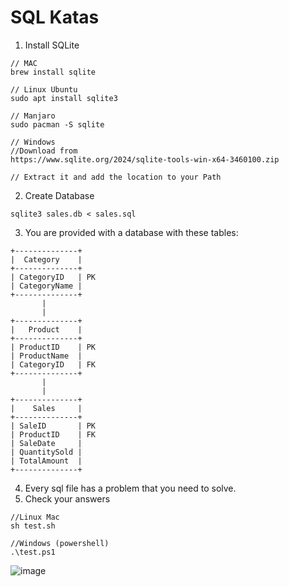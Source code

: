 # SQL Katas

1. Install SQLite
```
// MAC
brew install sqlite

// Linux Ubuntu
sudo apt install sqlite3

// Manjaro
sudo pacman -S sqlite

// Windows
//Download from 
https://www.sqlite.org/2024/sqlite-tools-win-x64-3460100.zip

// Extract it and add the location to your Path
```

2. Create Database
```
sqlite3 sales.db < sales.sql
```

3. You are provided with a database with these tables:

```
+--------------+
|  Category    |
+--------------+
| CategoryID   | PK
| CategoryName |
+--------------+
       |
       |
+--------------+
|   Product    |
+--------------+
| ProductID    | PK
| ProductName  |
| CategoryID   | FK
+--------------+
       |
       |
+--------------+
|    Sales     |
+--------------+
| SaleID       | PK
| ProductID    | FK
| SaleDate     |
| QuantitySold |
| TotalAmount  |
+--------------+

```

4. Every sql file has a problem that you need to solve.
5. Check your answers
```
//Linux Mac
sh test.sh

//Windows (powershell)
.\test.ps1
```
![image](https://github.com/user-attachments/assets/dd7e3d83-941e-42ff-8a09-2de4b666cc21)
